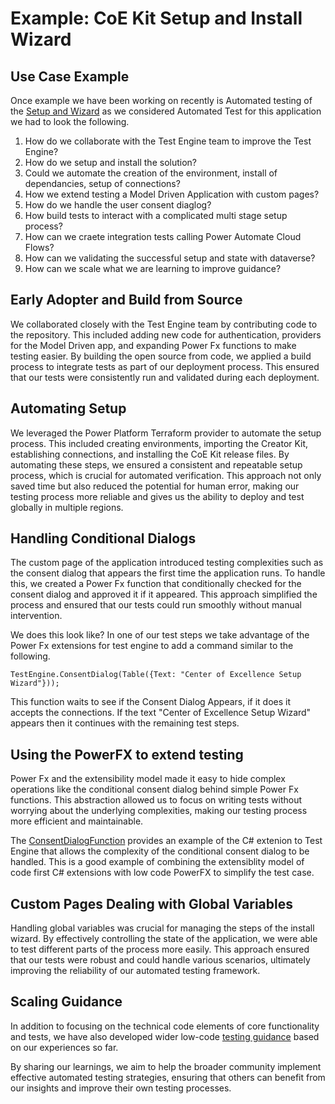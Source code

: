 # Example: CoE Kit Setup and Install Wizard

## Use Case Example

Once example we have been working on recently is Automated testing of the [Setup and Wizard](https://learn.microsoft.com/power-platform/guidance/coe/setup-core-components) as we considered Automated Test for this application we had to look the following.

1. How do we collaborate with the Test Engine team to improve the Test Engine?
2. How do we setup and install the solution?
3. Could we automate the creation of the environment, install of dependancies, setup of connections?
4. How we extend testing a Model Driven Application with custom pages?
5. How do we handle the user consent diaglog?
6. How build tests to interact with a complicated multi stage setup process?
7. How can we craete integration tests calling Power Automate Cloud Flows?
8. How can we validating the successful setup and state with dataverse?
9. How can we scale what we are learning to improve guidance?

## Early Adopter and Build from Source

We collaborated closely with the Test Engine team by contributing code to the repository. This included adding new code for authentication, providers for the Model Driven app, and expanding Power Fx functions to make testing easier. By building the open source from code, we applied a build process to integrate tests as part of our deployment process. This ensured that our tests were consistently run and validated during each deployment.

## Automating Setup

We leveraged the Power Platform Terraform provider to automate the setup process. This included creating environments, importing the Creator Kit, establishing connections, and installing the CoE Kit release files. By automating these steps, we ensured a consistent and repeatable setup process, which is crucial for automated verification. This approach not only saved time but also reduced the potential for human error, making our testing process more reliable and gives us the ability to deploy and test globally in multiple regions.

## Handling Conditional Dialogs

The custom page of the application introduced testing complexities such as the consent dialog that appears the first time the application runs. To handle this, we created a Power Fx function that conditionally checked for the consent dialog and approved it if it appeared. This approach simplified the process and ensured that our tests could run smoothly without manual intervention.

We does this look like? In one of our test steps we take advantage of the Power Fx extensions for test engine to add a command similar to the following.

```powerfx
TestEngine.ConsentDialog(Table({Text: "Center of Excellence Setup Wizard"}));
```

This function waits to see if the Consent Dialog Appears, if it does it accepts the connections. If the text "Center of Excellence Setup Wizard" appears then it continues with the remaining test steps.

## Using the PowerFX to extend testing

Power Fx and the extensibility model made it easy to hide complex operations like the conditional consent dialog behind simple Power Fx functions. This abstraction allowed us to focus on writing tests without worrying about the underlying complexities, making our testing process more efficient and maintainable.

The [ConsentDialogFunction](https://github.com/microsoft/PowerApps-TestEngine/blob/integration/src/testengine.module.mda/ConsentDialogFunction.cs) provides an example of the C# extenion to Test Engine that allows the complexity of the conditional consent dialog to be handled. This is a good example of combining the extensiblity model of code first C# extensions with low code PowerFX to simplify the test case.

## Custom Pages Dealing with Global Variables

Handling global variables was crucial for managing the steps of the install wizard. By effectively controlling the state of the application, we were able to test different parts of the process more easily. This approach ensured that our tests were robust and could handle various scenarios, ultimately improving the reliability of our automated testing framework.

## Scaling Guidance

In addition to focusing on the technical code elements of core functionality and tests, we have also developed wider low-code [testing guidance](https://github.com/microsoft/PowerApps-TestEngine/blob/grant-archibald-ms/docs/docs/README.md) based on our experiences so far. 

By sharing our learnings, we aim to help the broader community implement effective automated testing strategies, ensuring that others can benefit from our insights and improve their own testing processes.
